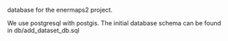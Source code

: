 database for the enermaps2 project.

We use postgresql with postgis. The initial database schema 
can be found in db/add_dataset_db.sql
